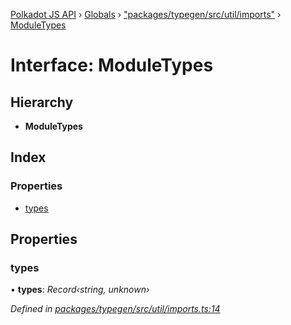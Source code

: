 [Polkadot JS API](../README.md) › [Globals](../globals.md) › ["packages/typegen/src/util/imports"](../modules/_packages_typegen_src_util_imports_.md) › [ModuleTypes](_packages_typegen_src_util_imports_.moduletypes.md)

# Interface: ModuleTypes

## Hierarchy

* **ModuleTypes**

## Index

### Properties

* [types](_packages_typegen_src_util_imports_.moduletypes.md#types)

## Properties

###  types

• **types**: *Record‹string, unknown›*

*Defined in [packages/typegen/src/util/imports.ts:14](https://github.com/polkadot-js/api/blob/6e6fa4a97c/packages/typegen/src/util/imports.ts#L14)*
